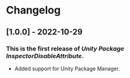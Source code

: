 # Changelog

## [1.0.0] - 2022-10-29
### This is the first release of *Unity Package InspectorDisableAttribute*.
- Added support for Unity Package Manager.
